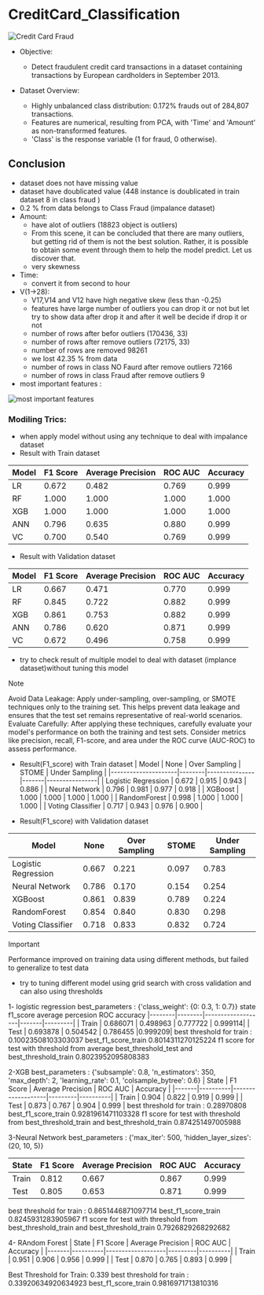 # CreditCard_Classification
![Credit Card Fraud](https://static.vecteezy.com/system/resources/previews/001/883/786/large_2x/set-scenes-hacker-with-laptop-and-credit-card-during-covid-19-pandemic-free-vector.jpg)

* Objective: 
  - Detect fraudulent credit card transactions in a dataset containing transactions by European cardholders in September 2013.

* Dataset Overview:
   - Highly unbalanced class distribution: 0.172% frauds out of 284,807 transactions.
   - Features are numerical, resulting from PCA, with 'Time' and 'Amount' as non-transformed features.
   - 'Class' is the response variable (1 for fraud, 0 otherwise).

## Conclusion
* dataset does not have missing value
* dataset have doublicated value (448 instance is doublicated in train dataset 8 in class fraud )
* 0.2 % from data belongs to Class Fraud (impalance dataset)
* Amount:
  - have alot of outliers (18823 object is outliers)
  - From this scene, it can be concluded that there are many outliers, but 
   getting rid of them is not the best solution. Rather, it is possible to 
   obtain some event through them to help the model predict. Let us discover 
   that.
  - very skewness
* Time:
  - convert it from second to hour
* V(1->28):
  - V17,V14 and V12 have high negative skew (less than -0.25)
  - features have large number of outliers you can drop it or not but let try to show data after drop it and after it well be decide if drop it or not
  - number of rows after befor outliers (170436, 33)
  - number of rows after remove outliers (72175, 33)
  - number of rows are removed 98261
  - we lost 42.35 % from data
  - number of rows in class NO Faurd after remove outliers 72166
  - number of rows in class Fraud after remove outliers 9
* most important features :

![most important features](https://github.com/momosalah1911/CreditCard_Classification/assets/113562712/7ab83273-f598-410c-bc56-f16fe1ff8c4c)

### Modiling Trics:
 * when apply model without using any technique to deal with impalance dataset 
 * Result with Train dataset
   
| Model | F1 Score | Average Precision | ROC AUC | Accuracy |
|-------|----------|-------------------|---------|----------|
| LR    | 0.672    | 0.482             | 0.769   | 0.999    |
| RF    | 1.000    | 1.000             | 1.000   | 1.000    |
| XGB   | 1.000    | 1.000             | 1.000   | 1.000    |
| ANN   | 0.796    | 0.635             | 0.880   | 0.999    |
| VC    | 0.700    | 0.540             | 0.769   | 0.999    |

* Result with Validation dataset

| Model | F1 Score | Average Precision | ROC AUC | Accuracy |
|-------|----------|-------------------|---------|----------|
| LR    | 0.667    | 0.471             | 0.770   | 0.999    |
| RF    | 0.845    | 0.722             | 0.882   | 0.999    |
| XGB   | 0.861    | 0.753             | 0.882   | 0.999    |
| ANN   | 0.786    | 0.620             | 0.871   | 0.999    |
| VC    | 0.672    | 0.496             | 0.758   | 0.999    |

* try to check result of multiple model to deal with dataset (implance dataset)without tuning this model 
> [!NOTE]
> Avoid Data Leakage: Apply under-sampling, over-sampling, or SMOTE techniques only to the training set.
    This helps prevent data leakage and ensures that the test set remains representative of real-world scenarios.
> Evaluate Carefully: After applying these techniques, carefully evaluate your model's performance on both the training and test sets.
    Consider metrics like precision, recall, F1-score, and area under the ROC curve (AUC-ROC) to assess performance.


 * Result(F1_score) with Train dataset 
| Model               | None   | Over Sampling | STOME | Under Sampling |
|---------------------|--------|---------------|-------|----------------|
| Logistic Regression | 0.672  | 0.915         | 0.943 | 0.886          |
| Neural Network      | 0.796  | 0.981         | 0.977 | 0.918          |
| XGBoost             | 1.000  | 1.000         | 1.000 | 1.000          |
| RandomForest        | 0.998  | 1.000         | 1.000 | 1.000          |
| Voting Classifier    | 0.717  | 0.943         | 0.976 | 0.900          |


* Result(F1_score) with Validation dataset

| Model               | None   | Over Sampling | STOME | Under Sampling |
|---------------------|--------|---------------|-------|----------------|
| Logistic Regression | 0.667  | 0.221         | 0.097 | 0.783          |
| Neural Network      | 0.786  | 0.170         | 0.154 | 0.254          |
| XGBoost             | 0.861  | 0.839         | 0.789 | 0.224          |
| RandomForest        | 0.854  | 0.840         | 0.830 | 0.298          |
| Voting Classifier    | 0.718  | 0.833         | 0.832 | 0.724          |

> [!IMPORTANT]
> Performance improved on training data using different methods, but failed to generalize to test data

* try to tuning different model using grid search with cross validation and can also using thresholds

 1- logistic regression 
    best_parameters  :  {'class_weight': {0: 0.3, 1: 0.7}}
      state   f1_score  average percesion    ROC   accuracy
    |--------|--------|-------------------|-------|---------|
    |  Train | 0.686071  |         0.498963 | 0.777722 | 0.999114|
    |   Test | 0.693878   |        0.504542 | 0.786455  |0.999209|
     best threshold for train : 0.10023508103303037 
     best_f1_score_train 0.8014311270125224
     f1 score for test with threshold from average best_threshold_test and 
     best_threshold_train  0.8023952095808383
    
 2-XGB
 best_parameters  :  {'subsample': 0.8, 'n_estimators': 350, 'max_depth': 2, 'learning_rate': 0.1, 'colsample_bytree': 0.6}
    | State | F1 Score | Average Precision | ROC AUC | Accuracy |
|-------|----------|-------------------|---------|----------|
| Train | 0.904    | 0.822             | 0.919   | 0.999    |
| Test  | 0.873    | 0.767             | 0.904   | 0.999    |
    best threshold for train : 0.28970808 
    best_f1_score_train 0.9281961471103328
    f1 score for test with threshold from best_threshold_train and 
    best_threshold_train  0.874251497005988

  3-Neural Network
      best_parameters  :  {'max_iter': 500, 'hidden_layer_sizes': (20, 10, 5)}

  | State | F1 Score | Average Precision | ROC AUC | Accuracy |
|-------|----------|-------------------|---------|----------|
| Train | 0.812    | 0.667             | 0.867   | 0.999    |
| Test  | 0.805    | 0.653             | 0.871   | 0.999    |
best threshold for train : 0.8651446871097714 
    best_f1_score_train 0.8245931283905967
    f1 score for test with threshold from best_threshold_train and best_threshold_train  0.7926829268292682

  4- RAndom Forest
  | State | F1 Score | Average Precision | ROC AUC | Accuracy |
|-------|----------|-------------------|---------|----------|
| Train | 0.951    | 0.906             | 0.956   | 0.999    |
| Test  | 0.870    | 0.765             | 0.893   | 0.999    |

Best Threshold for Train: 0.339
best threshold for train : 0.33920634920634923 
best_f1_score_train 0.9816971713810316


 



  

